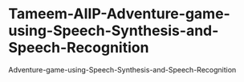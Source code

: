 # Tameem-AIIP-Adventure-game-using-Speech-Synthesis-and-Speech-Recognition
Adventure-game-using-Speech-Synthesis-and-Speech-Recognition
